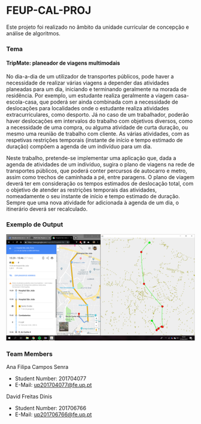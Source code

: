 # FEUP-CAL-PROJ
   Este projeto foi realizado no âmbito da unidade curricular de concepção e análise de algoritmos.

### Tema

#### TripMate: planeador de viagens multimodais 
   No dia-a-dia de um utilizador de transportes públicos, pode haver a necessidade de realizar várias viagens a depender das atividades planeadas para um dia, iniciando e terminando geralmente na morada de residência. Por exemplo, um estudante realiza geralmente a viagem casa-escola-casa, que poderá ser ainda combinada com a necessidade de deslocações para localidades onde o estudante realiza atividades  extracurriculares, como desporto. Já no caso de um trabalhador, poderão haver deslocações em intervalos do trabalho com objetivos diversos, como a necessidade de uma compra, ou alguma atividade de curta duração, ou mesmo uma reunião de trabalho com cliente. As várias atividades, com as respetivas restrições temporais (instante de início e tempo estimado de duração) compõem a agenda de um indivíduo para um dia.   
   
   Neste trabalho, pretende-se implementar uma aplicação que, dada a agenda de atividades de um indivíduo, sugira o plano de viagens na rede de transportes públicos, que poderá conter percursos de autocarro e metro, assim como trechos de caminhada a pé, entre paragens. O plano de viagem deverá ter em consideração os tempos estimados de deslocação total, com o objetivo de atender as restrições temporais das atividades, nomeadamente o seu instante de início e tempo estimado de duração. Sempre que uma nova atividade for adicionada à agenda de um dia, o itinerário deverá ser recalculado. 

### Exemplo de Output

![](images/example_output.png)
    
### Team Members
Ana Filipa Campos Senra
* Student Number: 201704077
* E-Mail: up201704077@fe.up.pt

David Freitas Dinis
* Student Number: 201706766
* E-Mail: up201706766@fe.up.pt

